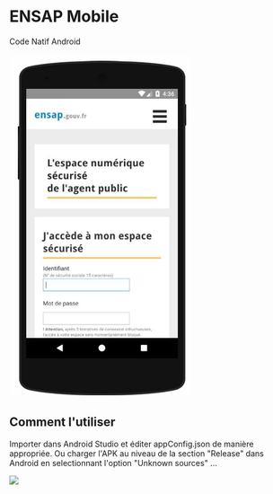 ENSAP Mobile
================

Code Natif Android

![](https://github.com/deep75/ENSAP-Mobile/raw/master/capture.png)

Comment l'utiliser
------------
Importer dans Android Studio et éditer appConfig.json de manière appropriée. Ou charger l'APK au niveau de la section "Release" dans Android en selectionnant l'option "Unknown sources" ...

![](https://icdn5.digitaltrends.com/image/moto_x4_unknown_sources_2-720x720.jpg)

